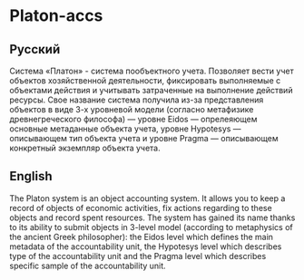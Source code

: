 # Platon-accs #

## Русский ##
Система «Платон» - система пообъектного учета. Позволяет вести учет объектов хозяйственной деятельности, фиксировать выполняемые с объектами действия и учитывать затраченные на выполнение действий  ресурсы.
Свое название система получила из-за представления объектов в виде 3-х уровневой модели (согласно метафизике древнегреческого философа) — уровне Eidos —  опрелеяющем основные метаданные объекта учета, уровне Hypotesys — описывающем тип объекта учета и уровне Pragma — описывающем конкретный экземпляр объекта учета.

## English ##
The Platon system is an object accounting system. It allows you to keep a record of objects of economic activities, fix actions regarding to these objects and record spent resources.
The system has gained its name thanks to its ability to submit objects in 3-level model (according to metaphysics of the ancient Greek philosopher): the Eidos level which defines the main metadata of the accountability unit, the Hypotesys level which describes type of the accountability unit and the Pragma level which describes specific sample of the accountability unit.

